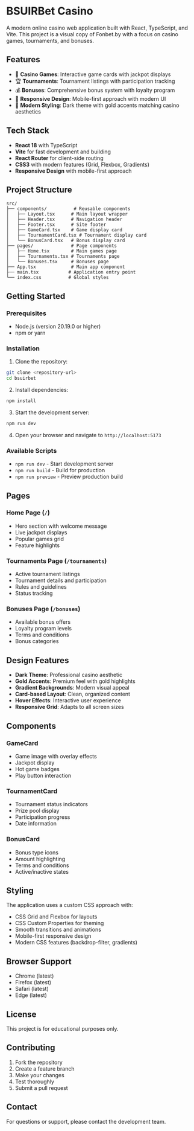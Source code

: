 # BSUIRBet Casino

A modern online casino web application built with React, TypeScript, and Vite. This project is a visual copy of Fonbet.by with a focus on casino games, tournaments, and bonuses.

## Features

- 🎰 **Casino Games**: Interactive game cards with jackpot displays
- 🏆 **Tournaments**: Tournament listings with participation tracking
- 💰 **Bonuses**: Comprehensive bonus system with loyalty program
- 📱 **Responsive Design**: Mobile-first approach with modern UI
- 🎨 **Modern Styling**: Dark theme with gold accents matching casino aesthetics

## Tech Stack

- **React 18** with TypeScript
- **Vite** for fast development and building
- **React Router** for client-side routing
- **CSS3** with modern features (Grid, Flexbox, Gradients)
- **Responsive Design** with mobile-first approach

## Project Structure

```
src/
├── components/          # Reusable components
│   ├── Layout.tsx      # Main layout wrapper
│   ├── Header.tsx      # Navigation header
│   ├── Footer.tsx      # Site footer
│   ├── GameCard.tsx    # Game display card
│   ├── TournamentCard.tsx # Tournament display card
│   └── BonusCard.tsx   # Bonus display card
├── pages/              # Page components
│   ├── Home.tsx        # Main games page
│   ├── Tournaments.tsx # Tournaments page
│   └── Bonuses.tsx     # Bonuses page
├── App.tsx             # Main app component
├── main.tsx           # Application entry point
└── index.css          # Global styles
```

## Getting Started

### Prerequisites

- Node.js (version 20.19.0 or higher)
- npm or yarn

### Installation

1. Clone the repository:
```bash
git clone <repository-url>
cd bsuirbet
```

2. Install dependencies:
```bash
npm install
```

3. Start the development server:
```bash
npm run dev
```

4. Open your browser and navigate to `http://localhost:5173`

### Available Scripts

- `npm run dev` - Start development server
- `npm run build` - Build for production
- `npm run preview` - Preview production build

## Pages

### Home Page (`/`)
- Hero section with welcome message
- Live jackpot displays
- Popular games grid
- Feature highlights

### Tournaments Page (`/tournaments`)
- Active tournament listings
- Tournament details and participation
- Rules and guidelines
- Status tracking

### Bonuses Page (`/bonuses`)
- Available bonus offers
- Loyalty program levels
- Terms and conditions
- Bonus categories

## Design Features

- **Dark Theme**: Professional casino aesthetic
- **Gold Accents**: Premium feel with gold highlights
- **Gradient Backgrounds**: Modern visual appeal
- **Card-based Layout**: Clean, organized content
- **Hover Effects**: Interactive user experience
- **Responsive Grid**: Adapts to all screen sizes

## Components

### GameCard
- Game image with overlay effects
- Jackpot display
- Hot game badges
- Play button interaction

### TournamentCard
- Tournament status indicators
- Prize pool display
- Participation progress
- Date information

### BonusCard
- Bonus type icons
- Amount highlighting
- Terms and conditions
- Active/inactive states

## Styling

The application uses a custom CSS approach with:
- CSS Grid and Flexbox for layouts
- CSS Custom Properties for theming
- Smooth transitions and animations
- Mobile-first responsive design
- Modern CSS features (backdrop-filter, gradients)

## Browser Support

- Chrome (latest)
- Firefox (latest)
- Safari (latest)
- Edge (latest)

## License

This project is for educational purposes only.

## Contributing

1. Fork the repository
2. Create a feature branch
3. Make your changes
4. Test thoroughly
5. Submit a pull request

## Contact

For questions or support, please contact the development team.
